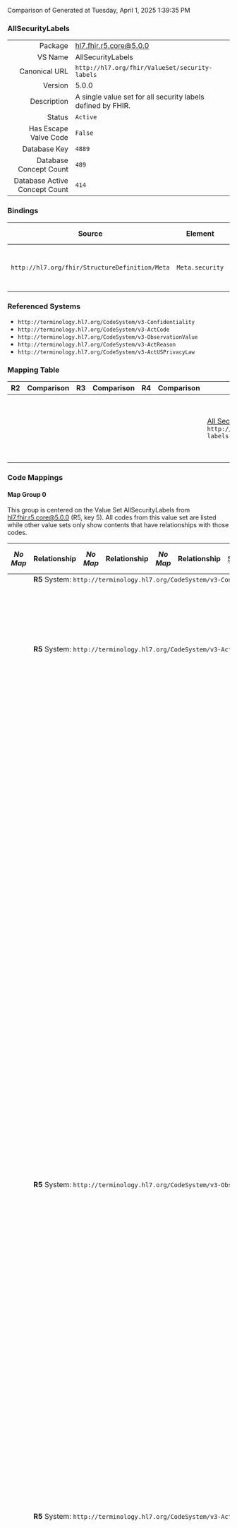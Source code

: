 Comparison of 
Generated at Tuesday, April 1, 2025 1:39:35 PM

### AllSecurityLabels

|      |     |
| ---: | --- |
| Package | hl7.fhir.r5.core@5.0.0 |
| VS Name | AllSecurityLabels |
| Canonical URL | `http://hl7.org/fhir/ValueSet/security-labels` |
| Version | 5.0.0 |
| Description | A single value set for all security labels defined by FHIR. |
| Status | `Active` |
| Has Escape Valve Code | `False` |
| Database Key | `4889` |
| Database Concept Count | `489` |
| Database Active Concept Count | `414` |
### Bindings

| Source | Element | Binding | Strength | Element Short |
| ------ | ------- | ------- | -------- | ------------- |
| `http://hl7.org/fhir/StructureDefinition/Meta` | `Meta.security` | `http://hl7.org/fhir/ValueSet/security-labels` | `Extensible` | Security Labels applied to this resource |

### Referenced Systems

* `http://terminology.hl7.org/CodeSystem/v3-Confidentiality`
* `http://terminology.hl7.org/CodeSystem/v3-ActCode`
* `http://terminology.hl7.org/CodeSystem/v3-ObservationValue`
* `http://terminology.hl7.org/CodeSystem/v3-ActReason`
* `http://terminology.hl7.org/CodeSystem/v3-ActUSPrivacyLaw`
### Mapping Table

| R2 | Comparison | R3 | Comparison | R4 | Comparison | R4B | Comparison | R5
| --- | --- | --- | --- | --- | --- | --- | --- | ---
| | | | | | | [All Security Labels](/docs/R4B/ValueSets/AllSecurityLabels.md)<br/> `http://hl7.org/fhir/ValueSet/security-labels\|4.3.0` | →→→→→→→<br/>``<br/>- DBKey: `921`<br/>- Reviewed: `n/a`<br/>- By: `n/a`<br/>→→→→→→→<hr/>←←←←←←←<br/>``<br/>- DBKey: `1182`<br/>- Reviewed: `n/a`<br/>- By: `n/a`<br/>←←←←←←←| [AllSecurityLabels](/docs/R5/ValueSets/AllSecurityLabels.md)<br/> `http://hl7.org/fhir/ValueSet/security-labels\|5.0.0` 

### Code Mappings


#### Map Group 0

This group is centered on the Value Set AllSecurityLabels from hl7.fhir.r5.core@5.0.0 (R5, key 5).
All codes from this value set are listed while other value sets only show contents that have relationships with those codes.

| *No Map* | Relationship | *No Map* | Relationship | *No Map* | Relationship | [R4B All Security Labels](/docs/R4B/ValueSets/AllSecurityLabels.md)| Relationship | R5 AllSecurityLabels
| --- | --- | --- | --- | --- | --- | --- | --- | ---
| <td colspan="8">**R5** System: `http://terminology.hl7.org/CodeSystem/v3-Confidentiality`
| | | | | | | | | **`L`**
| | | | | | | | | **`M`**
| | | | | | | | | **`N`**
| | | | | | | | | **`R`**
| | | | | | | | | **`U`**
| | | | | | | | | **`V`**
| <td colspan="8">**R5** System: `http://terminology.hl7.org/CodeSystem/v3-ActCode`
| | | | | | | | | **`ETH`**
| | | | | | | | | **`GDIS`**
| | | | | | | | | **`HIV`**
| | | | | | | | | **`MST`**
| | | | | | | | | **`PREGNANT`**
| | | | | | | | | **`SCA`**
| | | | | | | | | **`SDV`**
| | | | | | | | | **`SEX`**
| | | | | | | | | **`SPI`**
| | | | | | | | | **`BH`**
| | | | | | | | | **`COGN`**
| | | | | | | | | **`DVD`**
| | | | | | | | | **`EMOTDIS`**
| | | | | | | | | **`MH`**
| | | | | | | | | **`PSY`**
| | | | | | | | | **`PSYTHPN`**
| | | | | | | | | **`SUD`**
| | | | | | | | | **`ETHUD`**
| | | | | | | | | **`OPIOIDUD`**
| | | | | | | | | **`STD`**
| | | | | | | | | **`TBOO`**
| | | | | | | | | **`VIO`**
| | | | | | | | | **`IDS`**
| | | | | | | | | **`DEMO`**
| | | | | | | | | **`DOB`**
| | | | | | | | | **`GENDER`**
| | | | | | | | | **`LIVARG`**
| | | | | | | | | **`MARST`**
| | | | | | | | | **`PATLOC`**
| | | | | | | | | **`RACE`**
| | | | | | | | | **`REL`**
| | | | | | | | | **`B`**
| | | | | | | | | **`EMPL`**
| | | | | | | | | **`LOCIS`**
| | | | | | | | | **`SSP`**
| | | | | | | | | **`ADOL`**
| | | | | | | | | **`CEL`**
| | | | | | | | | **`VIP`**
| | | | | | | | | **`DIA`**
| | | | | | | | | **`DRGIS`**
| | | | | | | | | **`EMP`**
| | | | | | | | | **`PDS`**
| | | | | | | | | **`PHY`**
| | | | | | | | | **`PRS`**
| | | | | | | | | **`COMPT`**
| | | | | | | | | **`ACOCOMPT`**
| | | | | | | | | **`CDSSCOMPT`**
| | | | | | | | | **`CTCOMPT`**
| | | | | | | | | **`FMCOMPT`**
| | | | | | | | | **`HRCOMPT`**
| | | | | | | | | **`LRCOMPT`**
| | | | | | | | | **`PACOMPT`**
| | | | | | | | | **`RESCOMPT`**
| | | | | | | | | **`RMGTCOMPT`**
| <td colspan="8">**R5** System: `http://terminology.hl7.org/CodeSystem/v3-ObservationValue`
| | | | | | | | | **`ABSTRED`**
| | | | | | | | | **`AGGRED`**
| | | | | | | | | **`ANONYED`**
| | | | | | | | | **`MAPPED`**
| | | | | | | | | **`MASKED`**
| | | | | | | | | **`PSEUDED`**
| | | | | | | | | **`REDACTED`**
| | | | | | | | | **`SUBSETTED`**
| | | | | | | | | **`SYNTAC`**
| | | | | | | | | **`TRSLT`**
| | | | | | | | | **`VERSIONED`**
| | | | | | | | | **`CRYTOHASH`**
| | | | | | | | | **`DIGSIG`**
| | | | | | | | | **`HRELIABLE`**
| | | | | | | | | **`RELIABLE`**
| | | | | | | | | **`UNCERTREL`**
| | | | | | | | | **`UNRELIABLE`**
| | | | | | | | | **`CLINAST`**
| | | | | | | | | **`DEVAST`**
| | | | | | | | | **`HCPAST`**
| | | | | | | | | **`PACQAST`**
| | | | | | | | | **`PATAST`**
| | | | | | | | | **`PAYAST`**
| | | | | | | | | **`PROAST`**
| | | | | | | | | **`SDMAST`**
| | | | | | | | | **`CLINRPT`**
| | | | | | | | | **`DEVRPT`**
| | | | | | | | | **`HCPRPT`**
| | | | | | | | | **`PACQRPT`**
| | | | | | | | | **`PATRPT`**
| | | | | | | | | **`PAYRPT`**
| | | | | | | | | **`PRORPT`**
| | | | | | | | | **`SDMRPT`**
| <td colspan="8">**R5** System: `http://terminology.hl7.org/CodeSystem/v3-ActCode`
| | | | | | | | | **`SecurityPolicy`**
| | | | | | | | | **`AUTHPOL`**
| | | | | | | | | **`ACCESSCONSCHEME`**
| | | | | | | | | **`DELEPOL`**
| | | | | | | | | **`ObligationPolicy`**
| | | | | | | | | **`ANONY`**
| | | | | | | | | **`AOD`**
| | | | | | | | | **`AUDIT`**
| | | | | | | | | **`AUDTR`**
| | | | | | | | | **`CPLYPOL`**
| | | | | | | | | **`CPLYCC`**
| | | | | | | | | **`CPLYCD`**
| | | | | | | | | **`CPLYCUI`**
| | | | | | | | | **`CPLYJPP`**
| | | | | | | | | **`CPLYJSP`**
| | | | | | | | | **`CPLYOPP`**
| | | | | | | | | **`CPLYOSP`**
| | | | | | | | | **`DECLASSIFYLABEL`**
| | | | | | | | | **`DEID`**
| | | | | | | | | **`DELAU`**
| | | | | | | | | **`DOWNGRDLABEL`**
| | | | | | | | | **`DRIVLABEL`**
| | | | | | | | | **`ENCRYPT`**
| | | | | | | | | **`ENCRYPTR`**
| | | | | | | | | **`ENCRYPTT`**
| | | | | | | | | **`ENCRYPTU`**
| | | | | | | | | **`HUAPRV`**
| | | | | | | | | **`LABEL`**
| | | | | | | | | **`MASK`**
| | | | | | | | | **`MINEC`**
| | | | | | | | | **`PERSISTLABEL`**
| | | | | | | | | **`PRIVMARK`**
| | | | | | | | | **`CUIMark`**
| | | | | | | | | **`PSEUD`**
| | | | | | | | | **`REDACT`**
| | | | | | | | | **`UPGRDLABEL`**
| | | | | | | | | **`PROCESSINLINELABEL`**
| | | | | | | | | **`CONTROLLED`**
| | | | | | | | | **`CUI`**
| | | | | | | | | **`CUIHLTH`**
| | | | | | | | | **`CUIHLTHP`**
| | | | | | | | | **`CUIP`**
| | | | | | | | | **`CUIPRVCY`**
| | | | | | | | | **`CUIPRVCYP`**
| | | | | | | | | **`CUISP-HLTH`**
| | | | | | | | | **`CUISP-HLTHP`**
| | | | | | | | | **`CUISP-PRVCY`**
| | | | | | | | | **`CUISP-PRVCYP`**
| | | | | | | | | **`UUI`**
| | | | | | | | | **`ConfidentialMark`**
| | | | | | | | | **`COPYMark`**
| | | | | | | | | **`DeliverToAddresseeOnlyMark`**
| | | | | | | | | **`RedisclosureProhibitionMark`**
| | | | | | | | | **`RestrictedConfidentialityMark`**
| | | | | | | | | **`DRAFTMark`**
| | | | | | | | | **`RefrainPolicy`**
| | | | | | | | | **`NOAUTH`**
| | | | | | | | | **`NOCOLLECT`**
| | | | | | | | | **`NODSCLCD`**
| | | | | | | | | **`NODSCLCDS`**
| | | | | | | | | **`NOINTEGRATE`**
| | | | | | | | | **`NOLIST`**
| | | | | | | | | **`NOMOU`**
| | | | | | | | | **`NOORGPOL`**
| | | | | | | | | **`NOPAT`**
| | | | | | | | | **`NOPERSISTP`**
| | | | | | | | | **`NORDSCLCD`**
| | | | | | | | | **`NORDSCLCDS`**
| | | | | | | | | **`NORDSCLW`**
| | | | | | | | | **`NORELINK`**
| | | | | | | | | **`NOREUSE`**
| | | | | | | | | **`NOVIP`**
| | | | | | | | | **`ORCON`**
| <td colspan="8">**R5** System: `http://terminology.hl7.org/CodeSystem/v3-ActReason`
| | | | | | | | | **`HMARKT`**
| | | | | | | | | **`HOPERAT`**
| | | | | | | | | **`CAREMGT`**
| | | | | | | | | **`DONAT`**
| | | | | | | | | **`FRAUD`**
| | | | | | | | | **`GOV`**
| | | | | | | | | **`HACCRED`**
| | | | | | | | | **`HCOMPL`**
| | | | | | | | | **`HDECD`**
| | | | | | | | | **`HDIRECT`**
| | | | | | | | | **`HDM`**
| | | | | | | | | **`HLEGAL`**
| | | | | | | | | **`HOUTCOMS`**
| | | | | | | | | **`HPRGRP`**
| | | | | | | | | **`HQUALIMP`**
| | | | | | | | | **`HSYSADMIN`**
| | | | | | | | | **`LABELING`**
| | | | | | | | | **`METAMGT`**
| | | | | | | | | **`MEMADMIN`**
| | | | | | | | | **`MILCDM`**
| | | | | | | | | **`PATADMIN`**
| | | | | | | | | **`PATSFTY`**
| | | | | | | | | **`PERFMSR`**
| | | | | | | | | **`RECORDMGT`**
| | | | | | | | | **`SYSDEV`**
| | | | | | | | | **`HTEST`**
| | | | | | | | | **`TRAIN`**
| | | | | | | | | **`HPAYMT`**
| | | | | | | | | **`CLMATTCH`**
| | | | | | | | | **`COVAUTH`**
| | | | | | | | | **`COVERAGE`**
| | | | | | | | | **`ELIGDTRM`**
| | | | | | | | | **`ELIGVER`**
| | | | | | | | | **`ENROLLM`**
| | | | | | | | | **`MILDCRG`**
| | | | | | | | | **`REMITADV`**
| | | | | | | | | **`HRESCH`**
| | | | | | | | | **`BIORCH`**
| | | | | | | | | **`CLINTRCH`**
| | | | | | | | | **`CLINTRCHNPC`**
| | | | | | | | | **`CLINTRCHPC`**
| | | | | | | | | **`PRECLINTRCH`**
| | | | | | | | | **`DSRCH`**
| | | | | | | | | **`POARCH`**
| | | | | | | | | **`TRANSRCH`**
| | | | | | | | | **`PATRQT`**
| | | | | | | | | **`FAMRQT`**
| | | | | | | | | **`PWATRNY`**
| | | | | | | | | **`SUPNWK`**
| | | | | | | | | **`PUBHLTH`**
| | | | | | | | | **`DISASTER`**
| | | | | | | | | **`THREAT`**
| | | | | | | | | **`TREAT`**
| | | | | | | | | **`CLINTRL`**
| | | | | | | | | **`COC`**
| | | | | | | | | **`ETREAT`**
| | | | | | | | | **`BTG`**
| | | | | | | | | **`ERTREAT`**
| | | | | | | | | **`POPHLTH`**
| <td colspan="8">**R5** System: `http://terminology.hl7.org/CodeSystem/v3-ObservationValue`
| | | | | | | | | **`ASSET`**
| | | | | | | | | **`ANNUITY`**
| | | | | | | | | **`PROP`**
| | | | | | | | | **`RETACCT`**
| | | | | | | | | **`TRUST`**
| | | | | | | | | **`INCOME`**
| | | | | | | | | **`CHILD`**
| | | | | | | | | **`DISABL`**
| | | | | | | | | **`INVEST`**
| | | | | | | | | **`PAY`**
| | | | | | | | | **`RETIRE`**
| | | | | | | | | **`SPOUSAL`**
| | | | | | | | | **`SUPPLE`**
| | | | | | | | | **`TAX`**
| | | | | | | | | **`LIVEXP`**
| | | | | | | | | **`CLOTH`**
| | | | | | | | | **`FOOD`**
| | | | | | | | | **`HEALTH`**
| | | | | | | | | **`HOUSE`**
| | | | | | | | | **`LEGAL`**
| | | | | | | | | **`MORTG`**
| | | | | | | | | **`RENT`**
| | | | | | | | | **`SUNDRY`**
| | | | | | | | | **`TRANS`**
| | | | | | | | | **`UTIL`**
| | | | | | | | | **`ELSTAT`**
| | | | | | | | | **`ADOPT`**
| | | | | | | | | **`BTHCERT`**
| | | | | | | | | **`CCOC`**
| | | | | | | | | **`DRLIC`**
| | | | | | | | | **`FOSTER`**
| | | | | | | | | **`MEMBER`**
| | | | | | | | | **`MIL`**
| | | | | | | | | **`MRGCERT`**
| | | | | | | | | **`PASSPORT`**
| | | | | | | | | **`STUDENRL`**
| | | | | | | | | **`HLSTAT`**
| | | | | | | | | **`DISABLE`**
| | | | | | | | | **`DRUG`**
| | | | | | | | | **`IVDRG`**
| | | | | | | | | **`PGNT`**
| | | | | | | | | **`LIVDEP`**
| | | | | | | | | **`RELDEP`**
| | | | | | | | | **`SPSDEP`**
| | | | | | | | | **`URELDEP`**
| | | | | | | | | **`LIVSIT`**
| | | | | | | | | **`ALONE`**
| | | | | | | | | **`DEPCHD`**
| | | | | | | | | **`DEPSPS`**
| | | | | | | | | **`DEPYGCHD`**
| | | | | | | | | **`FAM`**
| | | | | | | | | **`RELAT`**
| | | | | | | | | **`SPS`**
| | | | | | | | | **`UNREL`**
| | | | | | | | | **`SOECSTAT`**
| | | | | | | | | **`ABUSE`**
| | | | | | | | | **`HMLESS`**
| | | | | | | | | **`ILGIM`**
| | | | | | | | | **`INCAR`**
| | | | | | | | | **`PROB`**
| | | | | | | | | **`REFUG`**
| | | | | | | | | **`UNEMPL`**
| | | | | | | | | **`A0`**
| | | | | | | | | **`A1`**
| | | | | | | | | **`A2`**
| | | | | | | | | **`A3`**
| | | | | | | | | **`A4`**
| | | | | | | | | **`ALLORNONESCR`**
| | | | | | | | | **`LINEARSCR`**
| | | | | | | | | **`OPPORSCR`**
| | | | | | | | | **`WEIGHTSCR`**
| | | | | | | | | **`ADC`**
| | | | | | | | | **`CHD`**
| | | | | | | | | **`DEP`**
| | | | | | | | | **`DP`**
| | | | | | | | | **`ECH`**
| | | | | | | | | **`FLY`**
| | | | | | | | | **`IND`**
| | | | | | | | | **`SSP`**
| | | | | | | | | **`CRITH`**
| | | | | | | | | **`CRITL`**
| | | | | | | | | **`CRITU`**
| | | | | | | | | **`Employed`**
| | | | | | | | | **`NotInLaborForce`**
| | | | | | | | | **`Unemployed`**
| | | | | | | | | **`Homozygote`**
| | | | | | | | | **`DecrIsImp`**
| | | | | | | | | **`IncrIsImp`**
| | | | | | | | | **`COHORT`**
| | | | | | | | | **`CONTVAR`**
| | | | | | | | | **`PROPOR`**
| | | | | | | | | **`RATIO`**
| | | | | | | | | **`COMPOSITE`**
| | | | | | | | | **`EFFICIENCY`**
| | | | | | | | | **`EXPERIENCE`**
| | | | | | | | | **`OUTCOME`**
| | | | | | | | | **`INTERM-OM`**
| | | | | | | | | **`PRO-PM`**
| | | | | | | | | **`PROCESS`**
| | | | | | | | | **`APPROPRIATE`**
| | | | | | | | | **`RESOURCE`**
| | | | | | | | | **`STRUCTURE`**
| | | | | | | | | **`_ObservationPopulationInclusion`**
| | | | | | | | | **`DENEX`**
| | | | | | | | | **`DENEXCEP`**
| | | | | | | | | **`DENOM`**
| | | | | | | | | **`IP`**
| | | | | | | | | **`IPP`**
| | | | | | | | | **`MSRPOPL`**
| | | | | | | | | **`NUMER`**
| | | | | | | | | **`NUMEX`**
| | | | | | | | | **`G`**
| | | | | | | | | **`LE`**
| | | | | | | | | **`ME`**
| | | | | | | | | **`MI`**
| | | | | | | | | **`N`**
| | | | | | | | | **`S`**
| | | | | | | | | **`TRSTACCRDOBV`**
| | | | | | | | | **`TRSTAGREOBV`**
| | | | | | | | | **`TRSTCERTOBV`**
| | | | | | | | | **`LOAAN1`**
| | | | | | | | | **`LOAAN2`**
| | | | | | | | | **`LOAAN3`**
| | | | | | | | | **`LOAAN4`**
| | | | | | | | | **`LOAAP1`**
| | | | | | | | | **`LOAAP2`**
| | | | | | | | | **`LOAAP3`**
| | | | | | | | | **`LOAAP4`**
| | | | | | | | | **`LOAAS1`**
| | | | | | | | | **`LOAAS2`**
| | | | | | | | | **`LOAAS3`**
| | | | | | | | | **`LOAAS4`**
| | | | | | | | | **`LOACM1`**
| | | | | | | | | **`LOACM2`**
| | | | | | | | | **`LOACM3`**
| | | | | | | | | **`LOACM4`**
| | | | | | | | | **`LOAID1`**
| | | | | | | | | **`LOAID2`**
| | | | | | | | | **`LOAID3`**
| | | | | | | | | **`LOAID4`**
| | | | | | | | | **`LOANR1`**
| | | | | | | | | **`LOANR2`**
| | | | | | | | | **`LOANR3`**
| | | | | | | | | **`LOANR4`**
| | | | | | | | | **`LOARA1`**
| | | | | | | | | **`LOARA2`**
| | | | | | | | | **`LOARA3`**
| | | | | | | | | **`LOARA4`**
| | | | | | | | | **`LOATK1`**
| | | | | | | | | **`LOATK2`**
| | | | | | | | | **`LOATK3`**
| | | | | | | | | **`LOATK4`**
| | | | | | | | | **`TRSTMECOBV`**
| | | | | | | | | **`H`**
| | | | | | | | | **`L`**
| | | | | | | | | **`M`**
| | | | | | | | | **`LLD`**
| | | | | | | | | **`PRN`**
| | | | | | | | | **`RLD`**
| | | | | | | | | **`SFWL`**
| | | | | | | | | **`SIT`**
| | | | | | | | | **`STN`**
| | | | | | | | | **`SUP`**
| | | | | | | | | **`RTRD`**
| | | | | | | | | **`TRD`**
| | | | | | | | | **`ACT`**
| | | | | | | | | **`ACTPEND`**
| | | | | | | | | **`ELG`**
| | | | | | | | | **`INACT`**
| | | | | | | | | **`INPNDINV`**
| | | | | | | | | **`INPNDUPD`**
| | | | | | | | | **`NELG`**
| | | | | | | | | **`DS`**
| | | | | | | | | **`EMS`**
| | | | | | | | | **`ES`**
| | | | | | | | | **`NS`**
| | | | | | | | | **`RSWN`**
| | | | | | | | | **`RSWON`**
| | | | | | | | | **`SS`**
| | | | | | | | | **`VLS`**
| | | | | | | | | **`VS`**
| <td colspan="8">**R5** System: `http://terminology.hl7.org/CodeSystem/v3-ActUSPrivacyLaw`
| | | | | | | | | **`_ActUSPrivacyLaw`**
| | | | | | | | | **`42CFRPart2`**
| | | | | | | | | **`CommonRule`**
| | | | | | | | | **`HIPAANOPP`**
| | | | | | | | | **`HIPAAPsyNotes`**
| | | | | | | | | **`HIPAASelfPay`**
| | | | | | | | | **`Title38Section7332`**
| | | | | | | | | **`Title38Part1`**
| <td colspan="8">**R5** System: `http://terminology.hl7.org/CodeSystem/v3-ActCode`
| | | | | | | | | **`_InformationSensitivityPolicy`**
| | | | | | | | | **`_ActInformationSensitivityPolicy`**
| | | | | | | | | **`_EntitySensitivityPolicyType`**
| | | | | | | | | **`_RoleInformationSensitivityPolicy`**
| <td colspan="8">**R5** System: `http://terminology.hl7.org/CodeSystem/v3-ObservationValue`
| | | | | | | | | **`_SECALTINTOBV`**
| | | | | | | | | **`_SECDATINTOBV`**
| | | | | | | | | **`_SECINTCONOBV`**
| | | | | | | | | **`_SECINTPRVOBV`**
| | | | | | | | | **`_SECINTPRVABOBV`**
| | | | | | | | | **`_SECINTPRVRBOBV`**
| | | | | | | | | **`_SECINTSTOBV`**
| <td colspan="8">**R5** System: `http://terminology.hl7.org/CodeSystem/v3-ActCode`
| | | | | | | | | **`PrivacyMark`**
| | | | | | | | | **`ControlledUnclassifiedInformation`**
| | | | | | | | | **`SecurityLabelMark`**
| <td colspan="8">**R5** System: `http://terminology.hl7.org/CodeSystem/v3-ObservationValue`
| | | | | | | | | **`_ActCoverageAssessmentObservationValue`**
| | | | | | | | | **`_ActFinancialStatusObservationValue`**
| | | | | | | | | **`_AllergyTestValue`**
| | | | | | | | | **`_CompositeMeasureScoring`**
| | | | | | | | | **`_CoverageLimitObservationValue`**
| | | | | | | | | **`_CoverageLevelObservationValue`**
| | | | | | | | | **`_CriticalityObservationValue`**
| | | | | | | | | **`_EmploymentStatus`**
| | | | | | | | | **`_GeneticObservationValue`**
| | | | | | | | | **`_MeasurementImprovementNotation`**
| | | | | | | | | **`_ObservationMeasureScoring`**
| | | | | | | | | **`_ObservationMeasureType`**
| | | | | | | | | **`_PartialCompletionScale`**
| | | | | | | | | **`_SecurityObservationValue`**
| | | | | | | | | **`_SECCATOBV`**
| | | | | | | | | **`_SECCLASSOBV`**
| | | | | | | | | **`_SECCONOBV`**
| | | | | | | | | **`_SECINTOBV`**
| | | | | | | | | **`SECTRSTOBV`**
| | | | | | | | | **`TRSTFWKOBV`**
| | | | | | | | | **`TRSTLOAOBV`**
| | | | | | | | | **`LOAAN`**
| | | | | | | | | **`LOAAP`**
| | | | | | | | | **`LOAAS`**
| | | | | | | | | **`LOACM`**
| | | | | | | | | **`LOAID`**
| | | | | | | | | **`LOANR`**
| | | | | | | | | **`LOARA`**
| | | | | | | | | **`LOATK`**
| | | | | | | | | **`_SeverityObservation`**
| | | | | | | | | **`_SubjectBodyPosition`**
| | | | | | | | | **`_VerificationOutcomeValue`**
| | | | | | | | | **`_WorkSchedule`**
| <td colspan="8">**R5** System: `http://terminology.hl7.org/CodeSystem/v3-ActCode`
| | | | | | | | | **`SICKLE`**
| | | | | | | | | **`NORDSLCD`**
| <td colspan="8">**R5** System: `http://terminology.hl7.org/CodeSystem/v3-ObservationValue`
| | | | | | | | | **`_CoverageItemLimitObservationValue`**
| | | | | | | | | **`_CoverageLocationLimitObservationValue`**
| | | | | | | | | **`_AnnotationValue`**
| | | | | | | | | **`_ECGAnnotationValue`**
| | | | | | | | | **`_CommonClinicalObservationValue`**
| | | | | | | | | **`_CommonClinicalObservationAssertionValue`**
| | | | | | | | | **`_CommonClinicalObservationResultValue`**
| | | | | | | | | **`_CoverageChemicalDependencyValue`**
| | | | | | | | | **`_IndividualCaseSafetyReportValueDomains`**
| | | | | | | | | **`_CaseSeriousnessCriteria`**
| | | | | | | | | **`_DeviceManufacturerEvaluationInterpretation`**
| | | | | | | | | **`_DeviceManufacturerEvaluationMethod`**
| | | | | | | | | **`_DeviceManufacturerEvaluationResult`**
| | | | | | | | | **`_PertinentReactionRelatedness`**
| | | | | | | | | **`_ProductCharacterization`**
| | | | | | | | | **`_ReactionActionTaken`**
| | | | | | | | | **`_SubjectReaction`**
| | | | | | | | | **`_SubjectReactionEmphasis`**
| | | | | | | | | **`_SubjectReactionOutcome`**
| | | | | | | | | **`_InjuryObservationValue`**
| | | | | | | | | **`_IntoleranceValue`**
| | | | | | | | | **`_IssueTriggerObservationValue`**
| | | | | | | | | **`_OtherIndicationValue`**
| | | | | | | | | **`_IndicationValue`**
| | | | | | | | | **`_DiagnosisValue`**
| | | | | | | | | **`_SymptomValue`**
| | | | | | | *0 of 0 codes used* | | *489 of 489 codes used* 

